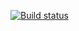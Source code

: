 [![Build status](https://ci.appveyor.com/api/projects/status/0opkqhvhbii0snok/branch/master?svg=true)](https://ci.appveyor.com/project/Mirzakaev/pageobject/branch/master)
